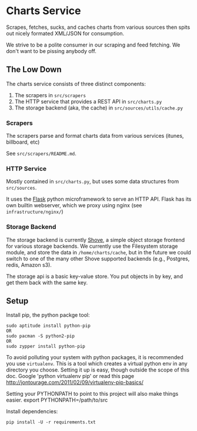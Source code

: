 # Charts Service

Scrapes, fetches, sucks, and caches charts from various sources then spits
out nicely formated XML/JSON for consumption.

We strive to be a polite consumer in our scraping and feed fetching. We don't want to be pissing anybody off.

## The Low Down

The charts service consists of three distinct components:

 1. The scrapers in `src/scrapers`
 2. The HTTP service that provides a REST API in `src/charts.py`
 3. The storage backend (aka, the cache) in `src/sources/utils/cache.py`


### Scrapers

The scrapers parse and format charts data from various services (itunes,
billboard, etc)

See `src/scrapers/README.md`.

### HTTP Service

Mostly contained in `src/charts.py`, but uses some data structures from
`src/sources`.

It uses the [Flask][flask] python microframework to serve an HTTP API.  Flask
has its own builtin webserver, which we proxy using nginx (see
`infrastructure/nginx/`)

### Storage Backend

The storage backend is currently [Shove][shove], a simple object storage
frontend for various storage backends. We currently use the Filesystem storage
module, and store the data in `/home/charts/cache`, but in the future we could switch
to one of the many other Shove supported backends (e.g., Postgres, redis,
Amazon s3).

The storage api is a basic key-value store. You put objects in by key, and get
them back with the same key.


## Setup

Install pip, the python packge tool:

    sudo aptitude install python-pip
    OR
    sudo pacman -S python2-pip
    OR
    sudo zypper install python-pip

To avoid polluting your system with python packages, it is recommended you use
`virtualenv`. This is a tool which creates a virtual python env in any
directory you choose. Setting it up is easy, though outside the scope of this
doc. Google 'python virtualenv pip' or read this page
http://jontourage.com/2011/02/09/virtualenv-pip-basics/

Setting your PYTHONPATH to point to this project will also make things easier.
export PYTHONPATH=/path/to/src

Install dependencies:

    pip install -U -r requirements.txt


[flask]: http://flask.pocoo.org/
[shove]: http://pypi.python.org/pypi/shove
